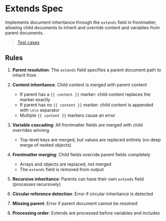 # Extends Spec

Implements document inheritance through the `extends` field in frontmatter, allowing child documents to inherit and override content and variables from parent documents.

> [Test cases](extends.tests.md)

## Rules

1. **Parent resolution**: The `extends` field specifies a parent document path to inherit from

2. **Content inheritance**: Child content is merged with parent content

   - If parent has a `{{ content }}` marker: child content replaces the marker exactly
   - If parent has no `{{ content }}` marker: child content is appended with `\n\n` separator
   - Multiple `{{ content }}` markers cause an error

3. **Variable cascading**: All frontmatter fields are merged with child overrides winning

   - Top-level keys are merged, but values are replaced entirely (no deep merge of nested objects)

4. **Frontmatter merging**: Child fields override parent fields completely

   - Arrays and objects are replaced, not merged
   - The `extends` field is removed from output

5. **Recursive inheritance**: Parents can have their own `extends` field (processes recursively)

6. **Circular reference detection**: Error if circular inheritance is detected

7. **Missing parent**: Error if parent document cannot be resolved

8. **Processing order**: Extends are processed before variables and includes
